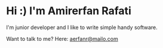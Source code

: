 # Hi :) I'm Amirerfan Rafati
I'm junior developer and I like to write simple handy software.

Want to talk to me? Here: aerfanr@mailo.com
